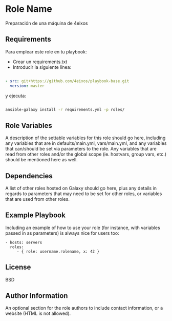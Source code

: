 Role Name
=========

Preparación de una máquina de 4eixos

Requirements
------------

Para emplear este role en tu playbook:

* Crear un requirements.txt
* Introducir la siguiente línea:

```yaml

- src: git+https://github.com/4eixos/playbook-base.git
  version: master

```

y ejecuta:

```sh

ansible-galaxy install -r requirements.yml -p roles/

```

Role Variables
--------------

A description of the settable variables for this role should go here, including any variables that are in defaults/main.yml, vars/main.yml, and any variables that can/should be set via parameters to the role. Any variables that are read from other roles and/or the global scope (ie. hostvars, group vars, etc.) should be mentioned here as well.

Dependencies
------------

A list of other roles hosted on Galaxy should go here, plus any details in regards to parameters that may need to be set for other roles, or variables that are used from other roles.

Example Playbook
----------------

Including an example of how to use your role (for instance, with variables passed in as parameters) is always nice for users too:

    - hosts: servers
      roles:
         - { role: username.rolename, x: 42 }

License
-------

BSD

Author Information
------------------

An optional section for the role authors to include contact information, or a website (HTML is not allowed).

